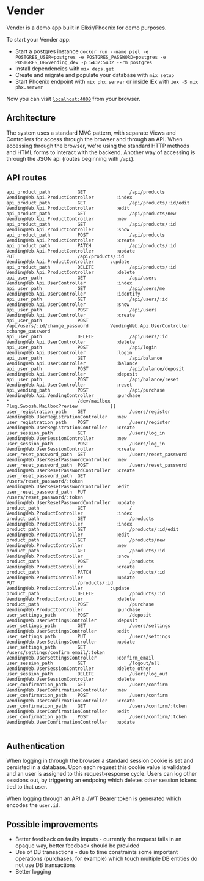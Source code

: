 # Vender

Vender is a demo app built in Elixir/Phoenix for demo purposes.

To start your Vender app:

  * Start a postgres instance `docker run --name psql -e POSTGRES_USER=postgres -e POSTGRES_PASSWORD=postgres -e POSTGRES_DB=vending_dev -p 5432:5432 --rm postgres`
  * Install dependencies with `mix deps.get`
  * Create and migrate and populate your database with `mix setup`
  * Start Phoenix endpoint with `mix phx.server` or inside IEx with `iex -S mix phx.server`

Now you can visit [`localhost:4000`](http://localhost:4000) from your browser.

## Architecture

The system uses a standard MVC pattern, with separate Views and Controllers for access through the browser and through an API.
When accessing through the browser, we're using the standard HTTP methods and HTML forms to interact with the backend.
Another way of accessing is through the JSON api (routes beginning with `/api`).

## API routes

```
api_product_path          GET                /api/products                         VendingWeb.Api.ProductController        :index
api_product_path          GET                /api/products/:id/edit                VendingWeb.Api.ProductController        :edit
api_product_path          GET                /api/products/new                     VendingWeb.Api.ProductController        :new
api_product_path          GET                /api/products/:id                     VendingWeb.Api.ProductController        :show
api_product_path          POST               /api/products                         VendingWeb.Api.ProductController        :create
api_product_path          PATCH              /api/products/:id                     VendingWeb.Api.ProductController        :update
PUT                       /api/products/:id  VendingWeb.Api.ProductController      :update
api_product_path          DELETE             /api/products/:id                     VendingWeb.Api.ProductController        :delete
api_user_path             GET                /api/users                            VendingWeb.Api.UserController           :index
api_user_path             GET                /api/users/me                         VendingWeb.Api.UserController           :identify
api_user_path             GET                /api/users/:id                        VendingWeb.Api.UserController           :show
api_user_path             POST               /api/users                            VendingWeb.Api.UserController           :create
api_user_path             POST               /api/users/:id/change_password        VendingWeb.Api.UserController           :change_password
api_user_path             DELETE             /api/users/:id                        VendingWeb.Api.UserController           :delete
api_user_path             POST               /api/login                            VendingWeb.Api.UserController           :login
api_user_path             GET                /api/balance                          VendingWeb.Api.UserController           :balance
api_user_path             POST               /api/balance/deposit                  VendingWeb.Api.UserController           :deposit
api_user_path             POST               /api/balance/reset                    VendingWeb.Api.UserController           :reset
api_vending_path          POST               /api/purchase                         VendingWeb.Api.VendingController        :purchase
*                         /dev/mailbox       Plug.Swoosh.MailboxPreview            []
user_registration_path    GET                /users/register                       VendingWeb.UserRegistrationController   :new
user_registration_path    POST               /users/register                       VendingWeb.UserRegistrationController   :create
user_session_path         GET                /users/log_in                         VendingWeb.UserSessionController        :new
user_session_path         POST               /users/log_in                         VendingWeb.UserSessionController        :create
user_reset_password_path  GET                /users/reset_password                 VendingWeb.UserResetPasswordController  :new
user_reset_password_path  POST               /users/reset_password                 VendingWeb.UserResetPasswordController  :create
user_reset_password_path  GET                /users/reset_password/:token          VendingWeb.UserResetPasswordController  :edit
user_reset_password_path  PUT                /users/reset_password/:token          VendingWeb.UserResetPasswordController  :update
product_path              GET                /                                     VendingWeb.ProductController            :index
product_path              GET                /products                             VendingWeb.ProductController            :index
product_path              GET                /products/:id/edit                    VendingWeb.ProductController            :edit
product_path              GET                /products/new                         VendingWeb.ProductController            :new
product_path              GET                /products/:id                         VendingWeb.ProductController            :show
product_path              POST               /products                             VendingWeb.ProductController            :create
product_path              PATCH              /products/:id                         VendingWeb.ProductController            :update
PUT                       /products/:id      VendingWeb.ProductController          :update
product_path              DELETE             /products/:id                         VendingWeb.ProductController            :delete
product_path              POST               /purchase                             VendingWeb.ProductController            :purchase
user_settings_path        POST               /deposit                              VendingWeb.UserSettingsController       :deposit
user_settings_path        GET                /users/settings                       VendingWeb.UserSettingsController       :edit
user_settings_path        PUT                /users/settings                       VendingWeb.UserSettingsController       :update
user_settings_path        GET                /users/settings/confirm_email/:token  VendingWeb.UserSettingsController       :confirm_email
user_session_path         GET                /logout/all                           VendingWeb.UserSessionController        :delete_other
user_session_path         DELETE             /users/log_out                        VendingWeb.UserSessionController        :delete
user_confirmation_path    GET                /users/confirm                        VendingWeb.UserConfirmationController   :new
user_confirmation_path    POST               /users/confirm                        VendingWeb.UserConfirmationController   :create
user_confirmation_path    GET                /users/confirm/:token                 VendingWeb.UserConfirmationController   :edit
user_confirmation_path    POST               /users/confirm/:token                 VendingWeb.UserConfirmationController   :update


```

## Authentication

When logging in through the browser a standard session cookie is set and persisted in a database.
Upon each request this cookie value is validated and an user is assigned to this request-response cycle.
Users can log other sessions out, by triggering an endpoing which deletes other session tokens tied to that user.

When logging through an API a JWT Bearer token is generated which encodes the `user.id`.

## Possible improvements

* Better feedback on faulty imputs - currently the request fails in an opaque way, better feedback should be provided
* Use of DB transactions - due to time constraints some important operations (purchases, for example) which touch multiple DB entities do not use DB transactions
* Better logging

